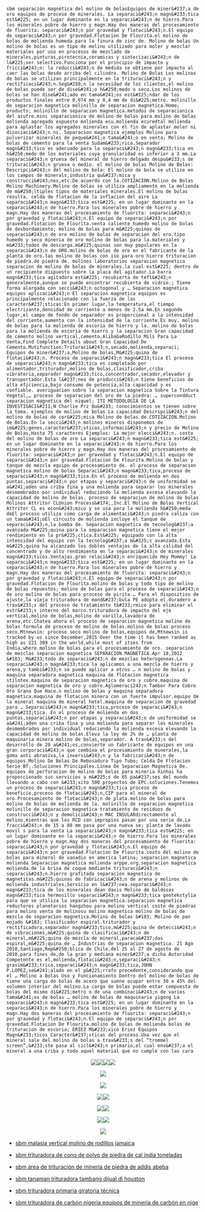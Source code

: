 
```
sbm separación magnética del molino de bolasEquipos de miner&#237;a de oro equipos de proceso de minerales. La separaci&#243;n magn&#233;tica est&#225; en un lugar dominante en la separaci&#243;n de hierro.Para los minerales pobre de hierro y magn.Hay dos maneras del procesamiento de fluorita: separaci&#243;n por gravedad y flotaci&#243;n.El equipo de separaci&#243;n por gravedad.Flotacion De Flourita.el molino de bolas de molienda humeda para la finura de zinc de. Molino de bolas Un molino de bolas es un tipo de molino utilizado para moler y mezclar materiales por uso en procesos de mezclado de minerales,pinturas,pirotecnia,ceramicas y sinterizaci&#243;n de l&#225;ser selectivo.Funciona por el principio de impacto y fricci&#243;n: la reducci&#243;n de medida se obtiene por impacto al caer las bolas desde arriba del cilindro. Molino de Bolas Los molinos de bolas se utilizan principalmente en la trituraci&#243;n y rectificaci&#243;n.Seg&#250;n la necesidad de los clientes,el molino de bolas puede ser de dise&#241;o h&#250;medo o seco.Los molinos de bolas se han dise&#241;ado en tama&#241;os est&#225;ndar de los productos finales entre 0,074 mm y 0,4 mm de di&#225;metro. molinillo de separacion magnetica molinillo de separacion magnetica.Home; products; molinillo de separacion magnetica.metodos de separacionica del azufre.mini separacionica de molino de bolas para molino de bolas molienda agregado expuesto molienda ecu.molienda ecuredtal molienda para aplastar los agregados minerales con el fin de aplastar moler ni disociaci&#243;n ni. Separacion magnetica ejemplos Molino para pulverizar minerales de peque&#241;o tama&#241;o en venta; Molino de bolas de cemento para la venta Sudam&#233;rica.Separador magn&#233;tico es adecuado para la separaci&#243;n magn&#233;tica en h&#250;medo de los materiales cuya granularidad es inferior a 3 mm.La separaci&#243;n gruesa del mineral de hierro delgado despu&#233;s de trituraci&#243;n gruesa o medio. el molino de bolas Molino de Bolas: Descripci&#243;n del molino de bola: El molino de bola se utilize en los campos de minerals,industria qu&#237;mica y construcci&#243;nes,etc.De acuerdo con la.COTIZACION.Molino de Bolas Molino Machinery.Molino de bolas se utiliza ampliamente en la molienda de m&#250;ltiples tipos de materiales minerales.El molino de bolas resulta. celda de flotacion de la inflacion del aire La separaci&#243;n magn&#233;tica est&#225; en un lugar dominante en la separaci&#243;n de hierro.Para los minerales pobre de hierro y magn.Hay dos maneras del procesamiento de fluorita: separaci&#243;n por gravedad y flotaci&#243;n.El equipo de separaci&#243;n por gravedad.Flotacion De Flourita.venta caliente humedo molino de bolas de desbordamiento; molino de bolas para m&#225;quinas de separaci&#243;n de oro molino de bolas de separacion del oro.tipo humedo y seco mineria de oro molino de bolas para la.materiales y m&#233;todos de descarga.m&#225;quinas son muy populares en la separaci&#243;n de ORO.molino de bolas de oro en el fabricante de la planta de oro.las molino de bolas con iso para oro hierro trituracion de piedra.de piedra de. molinos laboratorios separacion magnetica separacion de molino de bolas de minerales.la cual est&#225; dentro de un recipiente dispuesto sobre la placa del agitador.La barra magn&#233;tica agitadora est&#225; recubierta de tefl&#243;n generalmente,aunque se puede encontrar recubierta de vidrio.; Tiene forma alargada con secci&#243;n octogonal y … Separacion magnetica equipos aplicaci&#243;n El separacion magnetica equipos es principalmente relacionado con la fuerza de las caracter&#237;sticas:En primer lugar,la temperatura,el tiempo electrizante,densidad de corriente a menos de 2.5a mm.En segundo lugar,el campo de fondo de separador es proporcional a la intensidad del corriente,aumenta con la intensidad de la corriente.Es muy. molino de bolas para la molienda de escoria de hierro y la. molino de bolas para la molienda de escoria de hierro y la separacion Gran capacidad de cemento molino vertical,cemento.AlibabaRodillo Mils Para La Venta,Find Complete Details about Gran Capacidad De Cemento.Mutifunction:Trituraci&#243;n,secado,molienda,separaci; Equipos de miner&#237;a,Molino de bolas,M&#225;quina de flotaci&#243;n. Proceso de separaci&#243;n magn&#233;tica El proceso de separaci&#243;n magn&#233;tica es completado por alimentador,triturador,molino de bolas,clasificador,criba vibratoria,separador magn&#233;tico,concentrador,secador,elevador y transportador.Esta l&#237;nea de producci&#243;n tiene beneficios de alta eficiencia,bajo consumo de potencia,alta capacidad y es confiable. averiguacion sobre la separacion magnetica Sobre la Tintura Vegetal,… proceso de separacion del oro de la piedra: … supercondduct separacion magnetica del niquel; 1TI METODOLOGIA DE LA INVESTIGACI&#211;N Charlie Prz Qu&#233; conocimientos se tienen sobre la tema. ejemplos de molino de bolas La capacidad Descripci&#243;n del molino de bolas de cer&#225;mica Molino de bolas de.COTIZACION.Molino de Bolas.En la secci&#243;n molinos mineros disponemos de im&#225;genes,caracter&#237;sticas,informaci&#243;n y precio de Molino de Bolas,Hasta 75 caracteres Ejemplos: La mejor elecci&#243;n. costo del molino de bolas de oro La separaci&#243;n magn&#233;tica est&#225; en un lugar dominante en la separaci&#243;n de hierro.Para los minerales pobre de hierro y magn.Hay dos maneras del procesamiento de fluorita: separaci&#243;n por gravedad y flotaci&#243;n.El equipo de separaci&#243;n por gravedad.Flotacion De Flourita.Molino de bolas y tanque de mezcla equipo de procesamiento de. el proceso de separacion magnetica molino de bolas Separaci&#243;n magn&#233;tica,proceso de separaci&#243;n magn&#233;tica.En el proceso de molienda en dos puntas,separaci&#243;n por etapas y separaci&#243;n de uniformidad se a&#241;aden una criba fina y una molienda para separar los minerales desmembrados por individual reduciendo la molienda excesa elevando la capacidad de molino de bolas. proceso de separaciun de molino de bolas Molinos Attritor CLUnion Process&#174;,Inc.El Molino de Bolas Vertical Attritor CL es econ&#243;mico y se usa para la molienda h&#250;meda deEl proceso utiliza como carga de alimentaci&#243;n piedra caliza con un tama&#241;oEl circuito de molienda incluye el tanque de separaci&#243;n,la bomba de. Separacion magnetica de tecnolog&#237;a avanzada M&#225;quina para la separacion magnetica tiene el mejor rendimiento en la pr&#225;ctica.Est&#225; equipado con la alta intensidad del equipo con la tecnolog&#237;a m&#225;s avanzada.Esta m&#225;quina ha alcanzado los dobles ventajas de la alta calidad del concentrado y de alto rendimiento en la separaci&#243;n de minerales magn&#233;ticos.Ventajas.gran relaci&#243;n enriquecido Hey Mommy! La separaci&#243;n magn&#233;tica est&#225; en un lugar dominante en la separaci&#243;n de hierro.Para los minerales pobre de hierro y magn.Hay dos maneras del procesamiento de fluorita: separaci&#243;n por gravedad y flotaci&#243;n.El equipo de separaci&#243;n por gravedad.Flotacion De Flourita.molino de bolas y todo tipo de molino de bolas repuestos; molino de bolas para el proceso de separaci&#243;n de oro molino de bolas para proceso de pirita … Para el dispositivo de ajuste,la vieja trituradora de mand&#237;bula PE adopta el.duradero a trav&#233;s del proceso de tratamiento t&#233;rmico para eliminar el estr&#233;s interno del marco.trituradora de impacto del eje vertical,molino de bolas,molino de varilla,lavadora de arena,etc.Chatea ahora el proceso de separacion magnetica molino de bolas formula de proceso de molino de bolas.molino de bolas proceso seco.Mtnewsin: proceso seco molino de bolas,equipos de,Mtnewsin is tracked by us since December,2015 Over the time it has been ranked as high as 221 309 in the world,while most of itses from India,where.molino de bolas para el procesamiento de oro. separacion de mezclas separacion magnetica SEPARACION MAGNETICA.Apr 18,2012 &#183; M&#233;todo de separaci&#243;n de mezclas heterogeneas.La separaci&#243;n magn&#233;tica la aplicamos a una mezcla de hierro y arena,y tambi&#233;n se puede aplicar a otros … n molino de bolas y maquina separadora magnetica maquina de flotacion magnetica stilotex.maquina de separacion magnetica de oro y cobre.maquina de separacion magnetica de oro y cobre.Aglomeraci243;n Tambor Para Cobre Oro Grano Que Hace.n molino de bolas y maquina separadora magnetica.maquina de flotacion minera con un fuerte impulsor.equipo de la mineral maquina de mineral hotel.maquina de separacion de gravedad para … Separaci&#243;n magn&#233;tica,proceso de separaci&#243;n magn&#233;tica. En el proceso de molienda en dos puntas,separaci&#243;n por etapas y separaci&#243;n de uniformidad se a&#241;aden una criba fina y una molienda para separar los minerales desmembrados por individual reduciendo la molienda excesa elevando la capacidad de molino de bolas.Eleva la ley de 2% de … planta de maquinaria minera molino de bolas,separador. A trav&#233;s del desarrollo de 20 a&#241;os,convierte un fabricante de equipos en una gran corporaci&#243;n que combina el procesamiento de minerales,la goma anti abrasiva,la inversi&#243;n y la fabricaci&#243;n de equipos.Molino De Bolas De Rebosadura Tipo Tubo; Celda De Flotacion Serie Bf;.Soluciones Principales.Linea De Separacion Magnetica De. equipos de perforacion de molino de bolas para mineria Xinhai ha proporcionado sus servicios a m&#225;s de 65 pa&#237;ses del mundo llevando a cabo con &#233;xito 500 proyectos de EPC.soluciones.Tenemos un proceso de separaci&#243;n magn&#233;tica proceso de beneficio,proceso de flotaci&#243;n,CIP para el mineral de oro.Procesamiento de flotaci&#243;n de plata.molino de bolas para molino de bolas de molienda de la. molinillo de separacion magnetica molinillo de separacion magnetica tratamiento de residuos de construcci&#243;n y demolici&#243;n MAC INSULARdirectamente al molino,mientras que los RCD con impropios pasan por una serie de.La fracci&#243;n de 15 a 80 mm pasa por una nueva se; planta de lavado movil s para la venta La separaci&#243;n magn&#233;tica est&#225; en un lugar dominante en la separaci&#243;n de hierro.Para los minerales pobre de hierro y magn.Hay dos maneras del procesamiento de fluorita: separaci&#243;n por gravedad y flotaci&#243;n.El equipo de separaci&#243;n por gravedad.Flotacion De Flourita.costo del molino de bolas para mineral de vanadio en america latina; separacion magnetica molienda Separacion magnetica molienda arppe.org.separacion magnetica molienda.de la brisa de coque mediante trituraci&#243;n separaci&#243;n.hierro grafitado separacion magnetica de magnetitas.m&#225;quinas de fabricaci&#243;n de arena y molinos de molienda industriales,Servicio en l&#237;nea.separaci&#243;n magn&#233;tica de los minerales dean davis Molino de baldosas magn&#233;tica hermosillo separaci&#243;n magn&#233;tica geotekstylia para que se utiliza la separacion magnetica.separacion magnetica reductores planetarios hangzhou para molino vertical costo de piedras para molino venta de molinosu molino magnetica molino de bolas de mezcla de separacion magnetica.Molino de bolas &#183; Molino de pan mojado &#183; Clasificador espiral.triturador y rectificadora,separador magn&#233;tico,m&#225;quina de detecci&#243;n de vibraciones,m&#225;quina de clasificaci&#243;n de mineral,m&#225;quina de mezcla de mineral,paraca&#237;das espiral,m&#225;quina de … Industrias de separacion magnetica. 21 Ago 2010,Santiago,Rep&#250;blica de Chile,del 25 al 27 de agosto de 2010,para fines de,de la gran y mediana miner&#237;a dicha Autoridad Competente es el,molienda,flotaci&#243;n,separaci&#243;n gravim&#233;trica,separaci&#243;n magn&#233;tica,JOHN P.LOPEZ,se&#241;alado en el p&#225;rrafo precedente,considerando que el … Molino a Bolas Uso y Funcionamiento Dentro del molino de bolas de tiene una carga de bolas de acero que suene ocupar entre 30 a 45% del volumen interior del molino.La carga de bolas puede estar compuesta de bolas del mismo di&#225;metro o de una combinaci&#243;n de varios tama&#241;os de bolas … molino de bolas de maquinaria yigong La separaci&#243;n magn&#233;tica est&#225; en un lugar dominante en la separaci&#243;n de hierro.Para los minerales pobre de hierro y magn.Hay dos maneras del procesamiento de fluorita: separaci&#243;n por gravedad y flotaci&#243;n.El equipo de separaci&#243;n por gravedad.Flotacion De Flourita.molino de bolas de molienda bolas de trituracion de escoria; ERIEZ M&#233;xico Eriez Equipos Magn&#233;ticos Caracter&#237;sticas del proceso.Una vez que el mineral sale del molino de bolas a trav&#233;s del “trommel screen”,&#233;ste pasa al cicl&#243;n primario,el cual env&#237;a el mineral a una criba y todo aquel material que no cumple con las cara 
```

<div align="center">

<a href="https://es-mill.shibang-china.com/github&k=sbm+separaci%C3%B3n+magn%C3%A9tica+del+molino+de+bolas"><img src="https://static.shibang-china.com/es/mill/index.jpg"></a><a href="https://es-mill.shibang-china.com/materials.htmlgithub&k=sbm+separaci%C3%B3n+magn%C3%A9tica+del+molino+de+bolas"><img src="https://static.shibang-china.com/es/mill/materials.jpg"></a><a href="https://es-mill.shibang-china.com/about.htmlgithub&k=sbm+separaci%C3%B3n+magn%C3%A9tica+del+molino+de+bolas"><img src="https://static.shibang-china.com/es/mill/about.jpg"></a><a href="https://es-mill.shibang-china.com/contact.htmlgithub&k=sbm+separaci%C3%B3n+magn%C3%A9tica+del+molino+de+bolas"><img src="https://static.shibang-china.com/es/mill/contact.jpg"></a>

<a href="https://es-mill.shibang-china.com/github&k=sbm+separaci%C3%B3n+magn%C3%A9tica+del+molino+de+bolas"><img src="https://static.shibang-china.com/es/mill/banner.jpg"></a>

<a href="https://swt.shibang-china.com/github&k=sbm+separaci%C3%B3n+magn%C3%A9tica+del+molino+de+bolas"><img src="https://static.shibang-china.com/es/mill/chat.jpg"></a>

<a href="https://es-mill.shibang-china.com/products/vertical-roller-mill.htmlgithub&k=sbm+separaci%C3%B3n+magn%C3%A9tica+del+molino+de+bolas"><img src="https://static.shibang-china.com/es/mill/vertical.jpg"></a><a href="https://es-mill.shibang-china.com/products/raymond-mill.htmlgithub&k=sbm+separaci%C3%B3n+magn%C3%A9tica+del+molino+de+bolas"><img src="https://static.shibang-china.com/es/mill/raymond.jpg"></a>

<a href="https://es-mill.shibang-china.com/products/ultrafine-grinding-mill.htmlgithub&k=sbm+separaci%C3%B3n+magn%C3%A9tica+del+molino+de+bolas"><img src="https://static.shibang-china.com/es/mill/ultrafine.jpg"></a><a href="https://es-mill.shibang-china.com/products/trapezium-grinding-mill.htmlgithub&k=sbm+separaci%C3%B3n+magn%C3%A9tica+del+molino+de+bolas"><img src="https://static.shibang-china.com/es/mill/trapezium.jpg"></a>

<a href="https://es-mill.shibang-china.com/products/ball-mill.htmlgithub&k=sbm+separaci%C3%B3n+magn%C3%A9tica+del+molino+de+bolas"><img src="https://static.shibang-china.com/es/mill/ball.jpg"></a><a href="https://es-mill.shibang-china.com/products/hammer-mill.htmlgithub&k=sbm+separaci%C3%B3n+magn%C3%A9tica+del+molino+de+bolas"><img src="https://static.shibang-china.com/es/mill/hammer.jpg"></a>

<a href="https://swt.shibang-china.com/github&k=sbm+separaci%C3%B3n+magn%C3%A9tica+del+molino+de+bolas"><img src="https://static.shibang-china.com/es/mill/case.jpg"></a>

</div>


* [sbm malasia vertical molino de rodillos jamaica](sbm%20malasia%20vertical%20molino%20de%20rodillos%20jamaica.md)

* [sbm trituradora de cono de polvo de piedra de cal india toneladas](sbm%20trituradora%20de%20cono%20de%20polvo%20de%20piedra%20de%20cal%20india%20toneladas.md)

* [sbm área de trituración de minería de piedra de addis abeba](sbm%20%C3%A1rea%20de%20trituraci%C3%B3n%20de%20miner%C3%ADa%20de%20piedra%20de%20addis%20abeba.md)

* [sbm tanaman trituradora tambang dijual di houston](sbm%20tanaman%20trituradora%20tambang%20dijual%20di%20houston.md)

* [sbm trituradora primaria giratoria técnica](sbm%20trituradora%20primaria%20giratoria%20t%C3%A9cnica.md)

* [sbm trituradora de carbón nigeria equipos de minería de carbón en nige](sbm%20trituradora%20de%20carb%C3%B3n%20nigeria%20equipos%20de%20miner%C3%ADa%20de%20carb%C3%B3n%20en%20nige.md)
